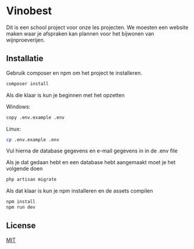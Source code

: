 # Vinobest

Dit is een school project voor onze les projecten. We moesten een website maken waar je afspraken kan plannen voor het bijwonen van wijnproeverijen.

## Installatie

Gebruik composer en npm om het project te installeren.

```bash
composer install
```
Als die klaar is kun je beginnen met het opzetten

Windows:
```bash
copy .env.example .env
```

Linux: 
```bash
cp .env.example .env
```

Vul hierna de database gegevens en e-mail gegevens in in de .env file

Als je dat gedaan hebt en een database hebt aangemaakt moet je het volgende doen
```bash
php artisan migrate
```

Als dat klaar is kun je npm installeren en de assets compilen
```bash
npm install
npm run dev
```
## License
[MIT](https://choosealicense.com/licenses/mit/)
